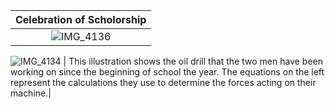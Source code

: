 |                    Celebration of Scholorship                              |
| :------------------------------------------------------------------------: |
| ![IMG_4136](https://github.com/user-attachments/assets/c5f98d93-75be-40c3-9d09-06bad94f38a3)
![IMG_4134](https://github.com/user-attachments/assets/4cc62e53-590e-4ae9-b6dc-7d84a612b0bb)
| This illustration shows the oil drill that the two men have been working on since the beginning of school the year. The equations on the left represent the calculations they use to determine the forces acting on their machine.|
